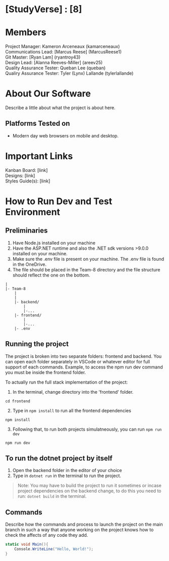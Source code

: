 # [StudyVerse] : [8]
# Members
Project Manager: Kameron Arceneaux (kamarceneaux)\
Communications Lead: [Marcus Reese] (MarcusReese1)\
Git Master: [Ryan Lam] (ryantroy43)\
Design Lead: [Alanna Reeves-Miller] (areev25)\
Quality Assurance Tester: Queban Lee (queban)\
Qualiry Assurance Tester: Tyler (Lynx) Lallande (tylerlallande)


# About Our Software

Describe a little about what the project is about here.
## Platforms Tested on
- Modern day web browsers on mobile and desktop.
  
# Important Links
Kanban Board: [link]\
Designs: [link]\
Styles Guide(s): [link]

# How to Run Dev and Test Environment

## Preliminaries
1. Have Node.js installed on your machine
2. Have the ASP.NET runtime and also the .NET sdk versions >9.0.0 installed on your machine.
3. Make sure the .env file is present on your machine. The .env file is found in the OneDrive. 
4. The file should be placed in the Team-8 directory and the file structure should reflect the one on the bottom.

```
|
|- Team-8
	|
	|
	|- backend/
		|
		|-...
	|- frontend/
		|
		|-...
	|- .env
```

## Running the project
The project is broken into two separate folders: frontend and backend. You can open each folder separately in VSCode or whatever editor for full support of each commands.
Example, to access the npm run dev command you must be inside the frontend folder.

To actually run the full stack implementation of the project:
1. In the terminal, change directory into the 'frontend' folder.
```terminal
cd frontend
```
2. Type in `npm install` to run all the frontend dependencies
```terminal
npm install 
```
3. Following that, to run both projects simulatneously, you can run `npm run dev`
```terminal
npm run dev
```

## To run the dotnet project by itself
1. Open the backend folder in the editor of your choice
2. Type in `dotnet run` in the terminal to run the project.

> Note: You may have to build the project to run it sometimes or incase project dependencies on the backend change, to do this you need to run: `dotnet build` in the terminal.

## Commands
Describe how the commands and process to launch the project on the main branch in such a way that anyone working on the project knows how to check the affects of any code they add.


```c#
static void Main(){
	Console.WriteLine("Hello, World!");
}
```
